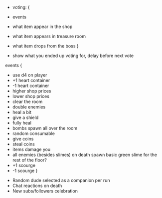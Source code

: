 * voting: {
 * events
 * what item appear in the shop
 * what item appears in treasure room
 * what item drops from the boss
}

* show what you ended up voting for, delay before next vote

events {
 + use d4 on player
 + +1 heart container
 + -1 heart container
 + higher shop prices
 + lower shop prices
 + clear the room
 + double enemies
 + heal a bit
 + give a shield
 + fully heal
 + bombs spawn all over the room
 + random consumable
 + give coins
 + steal coins
 + items damage you
 + all enemies (besides slimes) on death spawn basic green slime for the rest of the floor?
 + +1 scourge
 + -1 scourge
}

* Random dude selected as a companion per run
* Chat reactions on death
* New subs/followers celebration